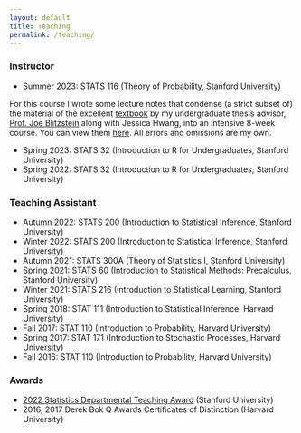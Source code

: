```yaml
---
layout: default
title: Teaching
permalink: /teaching/
---
```


### Instructor
- Summer 2023: STATS 116 (Theory of Probability, Stanford University)

For this course I wrote some lecture notes that condense (a strict subset of) the material of the excellent [textbook](https://drive.google.com/file/d/1VmkAAGOYCTORq1wxSQqy255qLJjTNvBI/edit) by my undergraduate thesis advisor, [Prof. Joe Blitzstein](https://statistics.fas.harvard.edu/people/joseph-k-blitzstein) along with Jessica Hwang, into an intensive 8-week course. You can view them [here](https://hli90722.github.io/pdfs/STATS_116_NOTES.pdf). All errors and omissions are my own.

- Spring 2023: STATS 32 (Introduction to R for Undergraduates, Stanford University)
- Spring 2022: STATS 32 (Introduction to R for Undergraduates, Stanford University)

### Teaching Assistant
- Autumn 2022: STATS 200 (Introduction to Statistical Inference, Stanford University)
- Winter 2022: STATS 200 (Introduction to Statistical Inference, Stanford University)
- Autumn 2021: STATS 300A (Theory of Statistics I, Stanford University)
- Spring 2021: STATS 60 (Introduction to Statistical Methods: Precalculus, Stanford University)
- Winter 2021: STATS 216 (Introduction to Statistical Learning, Stanford University)
- Spring 2018: STAT 111 (Introduction to Statistical Inference, Harvard University)
- Fall 2017: STAT 110 (Introduction to Probability, Harvard University)
- Spring 2017: STAT 171 (Introduction to Stochastic Processes, Harvard University)
- Fall 2016: STAT 110 (Introduction to Probability, Harvard University)

### Awards
- [2022 Statistics Departmental Teaching Award](https://statistics.stanford.edu/news/2022-statistics-teaching-assistant-awards) (Stanford University)
- 2016, 2017 Derek Bok Q Awards Certificates of Distinction (Harvard University)










